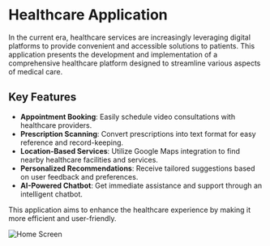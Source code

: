 # Healthcare Application

In the current era, healthcare services are increasingly leveraging digital platforms to provide convenient and accessible solutions to patients. This application presents the development and implementation of a comprehensive healthcare platform designed to streamline various aspects of medical care.

## Key Features

- **Appointment Booking**: Easily schedule video consultations with healthcare providers.
- **Prescription Scanning**: Convert prescriptions into text format for easy reference and record-keeping.
- **Location-Based Services**: Utilize Google Maps integration to find nearby healthcare facilities and services.
- **Personalized Recommendations**: Receive tailored suggestions based on user feedback and preferences.
- **AI-Powered Chatbot**: Get immediate assistance and support through an intelligent chatbot.

This application aims to enhance the healthcare experience by making it more efficient and user-friendly.

![Home Screen](screenshots/pulseCareSS/welcome.jpg)
